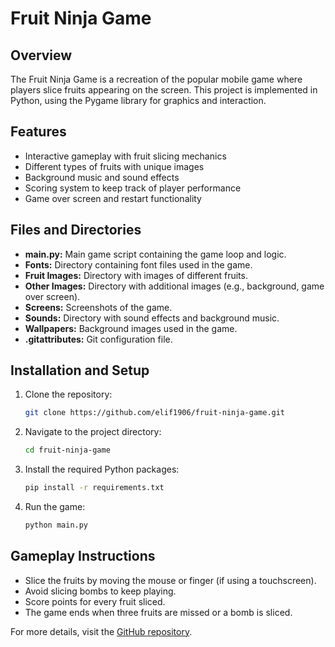# Fruit Ninja Game



## Overview
The Fruit Ninja Game is a recreation of the popular mobile game where players slice fruits appearing on the screen. This project is implemented in Python, using the Pygame library for graphics and interaction.

## Features
- Interactive gameplay with fruit slicing mechanics
- Different types of fruits with unique images
- Background music and sound effects
- Scoring system to keep track of player performance
- Game over screen and restart functionality

## Files and Directories
- **main.py:** Main game script containing the game loop and logic.
- **Fonts:** Directory containing font files used in the game.
- **Fruit Images:** Directory with images of different fruits.
- **Other Images:** Directory with additional images (e.g., background, game over screen).
- **Screens:** Screenshots of the game.
- **Sounds:** Directory with sound effects and background music.
- **Wallpapers:** Background images used in the game.
- **.gitattributes:** Git configuration file.

## Installation and Setup
1. Clone the repository:
    ```sh
    git clone https://github.com/elif1906/fruit-ninja-game.git
    ```
2. Navigate to the project directory:
    ```sh
    cd fruit-ninja-game
    ```
3. Install the required Python packages:
    ```sh
    pip install -r requirements.txt
    ```
4. Run the game:
    ```sh
    python main.py
    ```

## Gameplay Instructions
- Slice the fruits by moving the mouse or finger (if using a touchscreen).
- Avoid slicing bombs to keep playing.
- Score points for every fruit sliced.
- The game ends when three fruits are missed or a bomb is sliced.



For more details, visit the [GitHub repository](https://github.com/elif1906/fruit-ninja-game).
